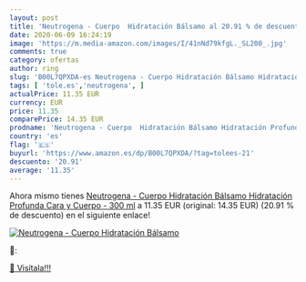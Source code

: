 ```yaml
---
layout: post
title: 'Neutrogena - Cuerpo  Hidratación Bálsamo al 20.91 % de descuento'
date: 2020-06-09 16:24:19
image: 'https://m.media-amazon.com/images/I/41nNd79kfgL._SL200_.jpg'
comments: true
category: ofertas
author: ring
slug: 'B00L7QPXDA-es Neutrogena - Cuerpo Hidratación Bálsamo Hidratación...'
tags: [ 'tole.es','neutrogena', ]
actualPrice: 11.35 EUR
currency: EUR
price: 11.35
comparePrice: 14.35 EUR
prodname: 'Neutrogena - Cuerpo  Hidratación Bálsamo Hidratación Profunda Cara y Cuerpo - 300 ml'
country: 'es'
flag: '🇪🇸'
buyurl: 'https://www.amazon.es/dp/B00L7QPXDA/?tag=tolees-21'
descuento: '20.91'
average: '11.35'
---
```


Ahora mismo tienes [Neutrogena - Cuerpo  Hidratación Bálsamo Hidratación Profunda Cara y Cuerpo - 300 ml](https://www.amazon.es/dp/B00L7QPXDA/?tag=tolees-21) a 11.35 EUR (original: 14.35 EUR) (20.91 %  de descuento) en el siguiente enlace!

[![Neutrogena - Cuerpo  Hidratación Bálsamo](https://m.media-amazon.com/images/I/41nNd79kfgL._SL200_.jpg)](https://www.amazon.es/dp/B00L7QPXDA/?tag=tolees-21)

🔎:


[🛒 Visítala!!!](https://www.amazon.es/dp/B00L7QPXDA/?tag=tolees-21)

